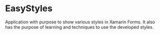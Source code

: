 # EasyStyles
Application with purpose to show various styles in Xamarin Forms. It also has the purpose of learning and techniques to use the developed styles.
